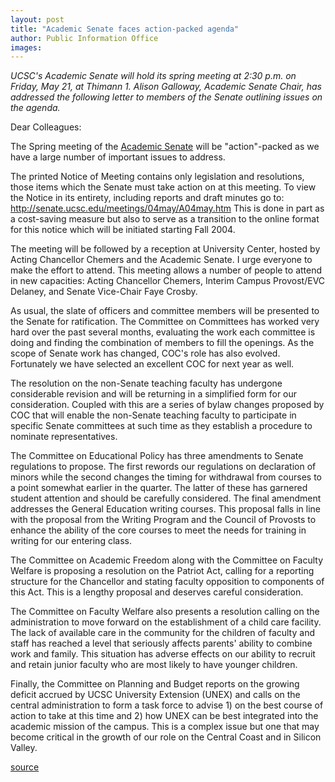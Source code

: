 ```yaml
---
layout: post
title: "Academic Senate faces action-packed agenda"
author: Public Information Office
images:
---
```


_UCSC's Academic Senate will hold its spring meeting at 2:30 p.m. on Friday, May 21, at Thimann 1. Alison Galloway, Academic Senate Chair, has addressed the following letter to members of the Senate outlining issues on the agenda._  

Dear Colleagues:  

The Spring meeting of the [Academic Senate][1] will be "action"-packed as we have a large number of important issues to address.  

The printed Notice of Meeting contains only legislation and resolutions, those items which the Senate must take action on at this meeting. To view the Notice in its entirety, including reports and draft minutes go to: <http://senate.ucsc.edu/meetings/04may/A04may.htm> This is done in part as a cost-saving measure but also to serve as a transition to the online format for this notice which will be initiated starting Fall 2004.   

The meeting will be followed by a reception at University Center, hosted by Acting Chancellor Chemers and the Academic Senate. I urge everyone to make the effort to attend. This meeting allows a number of people to attend in new capacities: Acting Chancellor Chemers, Interim Campus Provost/EVC Delaney, and Senate Vice-Chair Faye Crosby.  

As usual, the slate of officers and committee members will be presented to the Senate for ratification. The Committee on Committees has worked very hard over the past several months, evaluating the work each committee is doing and finding the combination of members to fill the openings. As the scope of Senate work has changed, COC's role has also evolved. Fortunately we have selected an excellent COC for next year as well.  

The resolution on the non-Senate teaching faculty has undergone considerable revision and will be returning in a simplified form for our consideration. Coupled with this are a series of bylaw changes proposed by COC that will enable the non-Senate teaching faculty to participate in specific Senate committees at such time as they establish a procedure to nominate representatives.   

The Committee on Educational Policy has three amendments to Senate regulations to propose. The first rewords our regulations on declaration of minors while the second changes the timing for withdrawal from courses to a point somewhat earlier in the quarter. The latter of these has garnered student attention and should be carefully considered. The final amendment addresses the General Education writing courses. This proposal falls in line with the proposal from the Writing Program and the Council of Provosts to enhance the ability of the core courses to meet the needs for training in writing for our entering class.   

The Committee on Academic Freedom along with the Committee on Faculty Welfare is proposing a resolution on the Patriot Act, calling for a reporting structure for the Chancellor and stating faculty opposition to components of this Act. This is a lengthy proposal and deserves careful consideration.   

The Committee on Faculty Welfare also presents a resolution calling on the administration to move forward on the establishment of a child care facility. The lack of available care in the community for the children of faculty and staff has reached a level that seriously affects parents' ability to combine work and family. This situation has adverse effects on our ability to recruit and retain junior faculty who are most likely to have younger children.   

Finally, the Committee on Planning and Budget reports on the growing deficit accrued by UCSC University Extension (UNEX) and calls on the central administration to form a task force to advise 1) on the best course of action to take at this time and 2) how UNEX can be best integrated into the academic mission of the campus. This is a complex issue but one that may become critical in the growth of our role on the Central Coast and in Silicon Valley.  
  

[1]: http://senate.ucsc.edu/

[source](http://www1.ucsc.edu/currents/03-04/05-17/senate.html "Permalink to senate")
